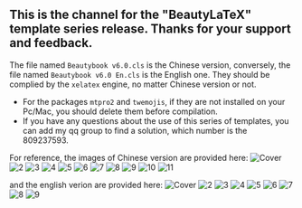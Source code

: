 ## This is the channel for the "BeautyLaTeX" template series release. Thanks for your support and feedback.
The file named `Beautybook v6.0.cls` is the Chinese version, conversely, the file named `Beautybook v6.0 En.cls` is the English one.
They should be complied by the `xelatex` engine, no matter Chinese version or not.
- For the packages `mtpro2` and `twemojis`, if they are not installed on your Pc/Mac, you should delete them before compilation.
- If you have any questions about the use of this series of templates, you can add my qq group to find a solution, which number is the 809237593.

For reference, the images of Chinese version are provided here:
![Cover](https://github.com/BeautyLaTeX/latex-template/blob/master/cn/1.png)
![2](https://github.com/BeautyLaTeX/latex-template/blob/master/cn/2.png)
![3](https://github.com/BeautyLaTeX/latex-template/blob/master/cn/3.png)
![4](https://github.com/BeautyLaTeX/latex-template/blob/master/cn/4.png)
![5](https://github.com/BeautyLaTeX/latex-template/blob/master/cn/5.png)
![6](https://github.com/BeautyLaTeX/latex-template/blob/master/cn/6.png)
![7](https://github.com/BeautyLaTeX/latex-template/blob/master/cn/7.png)
![8](https://github.com/BeautyLaTeX/latex-template/blob/master/cn/8.png)
![9](https://github.com/BeautyLaTeX/latex-template/blob/master/cn/9.png)
![10](https://github.com/BeautyLaTeX/latex-template/blob/master/cn/10.png)
![11](https://github.com/BeautyLaTeX/latex-template/blob/master/cn/11.png)

and the english verion are provided here:
![Cover](https://github.com/BeautyLaTeX/latex-template/blob/master/en/1.png)
![2](https://github.com/BeautyLaTeX/latex-template/blob/master/en/2.png)
![3](https://github.com/BeautyLaTeX/latex-template/blob/master/en/3.png)
![4](https://github.com/BeautyLaTeX/latex-template/blob/master/en/4.png)
![5](https://github.com/BeautyLaTeX/latex-template/blob/master/en/5.png)
![6](https://github.com/BeautyLaTeX/latex-template/blob/master/en/6.png)
![7](https://github.com/BeautyLaTeX/latex-template/blob/master/en/7.png)
![8](https://github.com/BeautyLaTeX/latex-template/blob/master/en/8.png)
![9](https://github.com/BeautyLaTeX/latex-template/blob/master/en/9.png)

